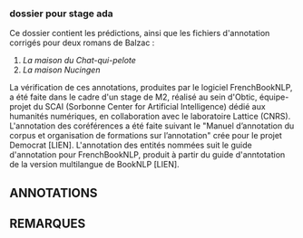 ### dossier pour stage ada

Ce dossier contient les prédictions, ainsi que les fichiers d'annotation corrigés pour deux romans de Balzac :
1. *La maison du Chat-qui-pelote*
2. *La maison Nucingen*

La vérification de ces annotations, produites par le logiciel FrenchBookNLP, a été faite dans le cadre d'un stage de M2, réalisé au sein d'Obtic, équipe-projet du SCAI (Sorbonne Center for Artificial Intelligence) dédié aux humanités numériques, en collaboration avec le laboratoire Lattice (CNRS).
L'annotation des coréférences a été faite suivant le "Manuel d’annotation du corpus et organisation de formations sur l’annotation" crée pour le projet Democrat [LIEN].
L'annotation des entités nommées suit le guide d'annotation pour FrenchBookNLP, produit à partir du guide d'anntotation de la version multilangue de BookNLP [LIEN]. 

## ANNOTATIONS

## REMARQUES 
